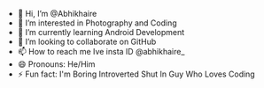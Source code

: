 - 👋 Hi, I’m @Abhikhaire
- 👀 I’m interested in Photography and Coding
- 🌱 I’m currently learning Android Development 
- 💞️ I’m looking to collaborate on GitHub
- 📫 How to reach me Ive insta ID @abhikhaire_
- 😄 Pronouns: He/Him
- ⚡ Fun fact: I'm Boring Introverted Shut In Guy Who Loves Coding

<!---
Abhikhaire333/Abhikhaire333 is a ✨ special ✨ repository because its `README.md` (this file) appears on your GitHub profile.
You can click the Preview link to take a look at your changes.
--->
